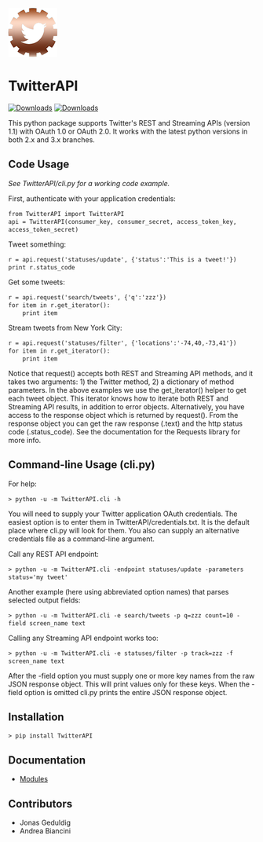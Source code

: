 ![](logo.png?raw=true)

TwitterAPI 
==========
[![Downloads](https://pypip.in/d/TwitterAPI/badge.png)](https://crate.io/packages/TwitterAPI)
[![Downloads](https://pypip.in/v/TwitterAPI/badge.png)](https://crate.io/packages/TwitterAPI) 

This python package supports Twitter's REST and Streaming APIs (version 1.1) with OAuth 1.0 or OAuth 2.0.  It works with the latest python versions in both 2.x and 3.x branches.  

Code Usage
----------
*See TwitterAPI/cli.py for a working code example.*

First, authenticate with your application credentials:

	from TwitterAPI import TwitterAPI
	api = TwitterAPI(consumer_key, consumer_secret, access_token_key, access_token_secret)

Tweet something:

	r = api.request('statuses/update', {'status':'This is a tweet!'})
	print r.status_code

Get some tweets:

	r = api.request('search/tweets', {'q':'zzz'})
	for item in r.get_iterator():
		print item

Stream tweets from New York City:

	r = api.request('statuses/filter', {'locations':'-74,40,-73,41'})
	for item in r.get_iterator():
		print item
		
Notice that request() accepts both REST and Streaming API methods, and it takes two arguments: 1) the Twitter method, 2) a dictionary of method parameters.  In the above examples we use the get\_iterator() helper to get each tweet object.  This iterator knows how to iterate both REST and Streaming API results, in addition to error objects.  Alternatively, you have access to the response object which is returned by request().  From the response object you can get the raw response (.text) and the http status code (.status\_code).  See the documentation for the Requests library for more info.

Command-line Usage (cli.py)
---------------------------
For help:

	> python -u -m TwitterAPI.cli -h 

You will need to supply your Twitter application OAuth credentials.  The easiest option is to enter them in TwitterAPI/credentials.txt.  It is the default place where cli.py will look for them.  You also can supply an alternative credentials file as a command-line argument.

Call any REST API endpoint:

	> python -u -m TwitterAPI.cli -endpoint statuses/update -parameters status='my tweet'

Another example (here using abbreviated option names) that parses selected output fields:

	> python -u -m TwitterAPI.cli -e search/tweets -p q=zzz count=10 -field screen_name text 

Calling any Streaming API endpoint works too:

	> python -u -m TwitterAPI.cli -e statuses/filter -p track=zzz -f screen_name text

After the -field option you must supply one or more key names from the raw JSON response object.  This will print values only for these keys.  When the -field option is omitted cli.py prints the entire JSON response object.  

Installation
------------
	> pip install TwitterAPI

Documentation
-------------
* [Modules](http://geduldig.github.com/TwitterAPI)
	
Contributors
------------
* Jonas Geduldig
* Andrea Biancini
